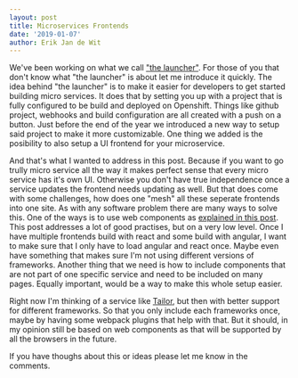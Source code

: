 ```yaml
---
layout: post
title: Microservices Frontends
date: '2019-01-07'
author: Erik Jan de Wit
---
```

We've been working on what we call ["the launcher"][1].
For those of you that don't know what "the launcher" is about let me introduce it quickly.
The idea behind "the launcher" is to make it easier for developers to get started building micro services.
It does that by setting you up with a project that is fully configured to be build and deployed on Openshift.
Things like github project, webhooks and build configuration are all created with a push on a button.
Just before the end of the year we introduced a new way to setup said project to make it more customizable.
One thing we added is the posibility to also setup a UI frontend for your microservice.

And that's what I wanted to address in this post.
Because if you want to go trully micro service all the way it makes perfect sense that every micro service has it's own UI.
Otherwise you don't have true independence once a service updates the frontend needs updating as well.
But that does come with some challenges, how does one "mesh" all these seperate frontends into one site.
As with any software problem there are many ways to solve this.
One of the ways is to use web components as [explained in this post][2].
This post addresses a lot of good practises, but on a very low level.
Once I have multiple frontends build with react and some build with angular, I want to make sure that I only have to load angular and react once.
Maybe even have something that makes sure I'm not using different versions of frameworks.
Another thing that we need is how to include components that are not part of one specific service and need to be included on many pages.
Equally important, would be a way to make this whole setup easier.

Right now I'm thinking of a service like [Tailor][3], but then with better support for different frameworks.
So that you only include each frameworks once, maybe by having some webpack plugins that help with that.
But it should, in my opinion still be based on web components as that will be supported by all the browsers in the future.

If you have thoughs about this or ideas please let me know in the comments.

[1]: http://developers.redhat.com/launch/
[2]: https://micro-frontends.org/
[3]: https://www.mosaic9.org/
